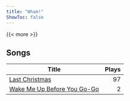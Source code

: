 ```yaml
---
title: "Wham!"
ShowToc: false
---
```


{{< more >}}

## Songs
Title | Plays 
----- | -----: 
[Last Christmas](/songs/last-christmas) | 97
[Wake Me Up Before You Go-Go](/songs/wake-me-up-before-you-go-go) | 2


